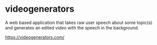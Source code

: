 # videogenerators

A web based application that takes raw user speech about some topic(s) and generates an edited video with the speech in the background.

https://videogenerators.com/
